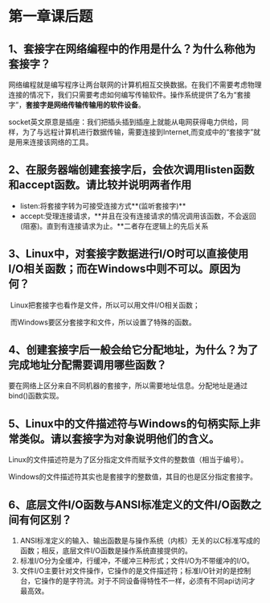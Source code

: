 # 第一章课后题

## 1、套接字在网络编程中的作用是什么？为什么称他为套接字？

​	网络编程就是编写程序让两台联网的计算机相互交换数据。在我们不需要考虑物理连接的情况下，我们只需要考虑如何编写传输软件。操作系统提供了名为“套接字”，**套接字是网络传输传输用的软件设备**。

​	socket英文原意是插座：我们把插头插到插座上就能从电网获得电力供给，同样，为了与远程计算机进行数据传输，需要连接到Internet,而变成中的“套接字”就是用来连接该网络的工具。

## 2、在服务器端创建套接字后，会依次调用listen函数和accept函数。请比较并说明两者作用

- listen:将套接字转为可接受连接方式**(监听套接字)**
- accept:受理连接请求，**并且在没有连接请求的情况调用该函数，不会返回(阻塞)。直到有连接请求为止。**二者存在逻辑上的先后关系

## 3、Linux中，对套接字数据进行I/O时可以直接使用I/O相关函数；而在Windows中则不可以。原因为何？

​	Linux把套接字也看作是文件，所以可以用文件I/O相关函数；

​	而Windows要区分套接字和文件，所以设置了特殊的函数。

## 4、创建套接字后一般会给它分配地址，为什么？为了完成地址分配需要调用哪些函数？

​	要在网络上区分来自不同机器的套接字，所以需要地址信息。分配地址是通过bind()函数实现。

## 5、Linux中的文件描述符与Windows的句柄实际上非常类似。请以套接字为对象说明他们的含义。

​	Linux的文件描述符是为了区分指定文件而赋予文件的整数值（相当于编号）。

​	Windows的文件描述符其实也是套接字的整数值，其目的也是区分指定套接字。

## 6、底层文件I/O函数与ANSI标准定义的文件I/O函数之间有何区别？

1. ANSI标准定义的输入、输出函数是与操作系统（内核）无关的以C标准写成的函数；相反，底层文件I/O函数是操作系统直接提供的。
2. 标准I/O分为全缓冲，行缓冲，不缓冲三种形式；文件I/O为不带缓冲的I/O。
3. 文件I/O主要针对文件操作，它操作的是文件描述符；标准I/O针对的是控制台，它操作的是字符流。对于不同设备得特性不一样，必须有不同api访问才最高效。